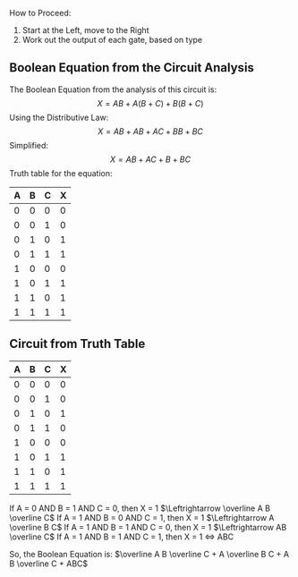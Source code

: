 How to Proceed:
1. Start at the Left, move to the Right
2. Work out the output of each gate, based on type
   
## Boolean Equation from the Circuit Analysis

The Boolean Equation from the analysis of this circuit is:
$$
X = AB + A(B + C) + B(B + C)
$$
Using the Distributive Law:
$$
X = AB + AB + AC + BB + BC
$$
Simplified:
$$
X = AB + AC + B + BC
$$
Truth table for the equation:

| A   | B   | C   | X   |
| --- | --- | --- | --- |
| 0   | 0   | 0   |  0   |
| 0   | 0   | 1   |  0   |
| 0   | 1   | 0   |  1   |
| 0   | 1   | 1   |  1   |
| 1   | 0   | 0   |  0   |
| 1   | 0   | 1   |  1   |
| 1   | 1   | 0   |  1   |
| 1   | 1   | 1   |  1   |
   
## Circuit from Truth Table

| A   | B   | C   | X   |
| --- | --- | --- | --- |
| 0   | 0   | 0   | 0   |
| 0   | 0   | 1   | 0   |
| 0   | 1   | 0   | 1   |
| 0   | 1   | 1   | 0   |
| 1   | 0   | 0   | 0   |
| 1   | 0   | 1   | 1   |
| 1   | 1   | 0   | 1   |
| 1   | 1   | 1   | 1    |

If A = 0 AND B = 1 AND C = 0, then X = 1 $\Leftrightarrow \overline A B \overline C$
If A = 1 AND B = 0 AND C = 1, then X = 1 $\Leftrightarrow A \overline B C$
If A = 1 AND B = 1 AND C = 0, then X = 1 $\Leftrightarrow AB \overline C$
If A = 1 AND B = 1 AND C = 1, then X = 1 $\Leftrightarrow$ ABC

So, the Boolean Equation is: $\overline A B \overline C + A \overline B C + A B \overline C + ABC$
